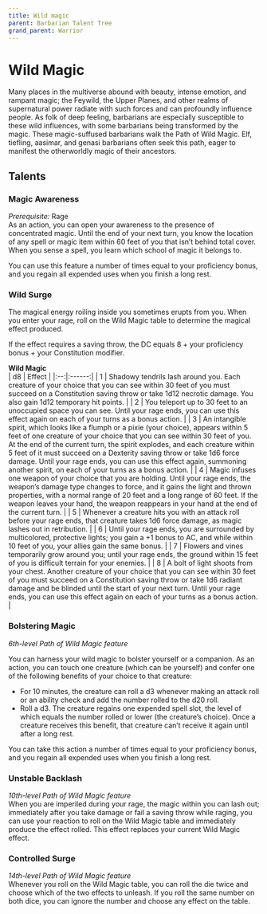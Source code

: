 ```yaml
---
title: Wild magic
parent: Barbarian Talent Tree
grand_parent: Warrior
---
```


# Wild Magic
Many places in the multiverse abound with beauty, intense emotion, and rampant magic; the Feywild, the Upper Planes, and other realms of supernatural power radiate with such forces and can profoundly influence people. As folk of deep feeling, barbarians are especially susceptible to these wild influences, with some barbarians being transformed by the magic. These magic-suffused barbarians walk the Path of Wild Magic. Elf, tiefling, aasimar, and genasi barbarians often seek this path, eager to manifest the otherworldly magic of their ancestors.

## Talents

### Magic Awareness
*Prerequisite:* Rage<br>
As an action, you can open your awareness to the presence of concentrated magic. Until the end of your next turn, you know the location of any spell or magic item within 60 feet of you that isn’t behind total cover. When you sense a spell, you learn which school of magic it belongs to.

You can use this feature a number of times equal to your proficiency bonus, and you regain all expended uses when you finish a long rest.

### Wild Surge
The magical energy roiling inside you sometimes erupts from you. When you enter your rage, roll on the Wild Magic table to determine the magical effect produced.

If the effect requires a saving throw, the DC equals 8 + your proficiency bonus + your Constitution modifier.

**Wild Magic**<br>
| d8 | Effect |
|:--:|:------:|
| 1 | Shadowy tendrils lash around you. Each creature of your choice that you can see within 30 feet of you must succeed on a Constitution saving throw or take 1d12 necrotic damage. You also gain 1d12 temporary hit points. |
| 2 | You teleport up to 30 feet to an unoccupied space you can see. Until your rage ends, you can use this effect again on each of your turns as a bonus action. |
| 3 | An intangible spirit, which looks like a flumph or a pixie (your choice), appears within 5 feet of one creature of your choice that you can see within 30 feet of you. At the end of the current turn, the spirit explodes, and each creature within 5 feet of it must succeed on a Dexterity saving throw or take 1d6 force damage. Until your rage ends, you can use this effect again, summoning another spirit, on each of your turns as a bonus action. |
| 4 | Magic infuses one weapon of your choice that you are holding. Until your rage ends, the weapon’s damage type changes to force, and it gains the light and thrown properties, with a normal range of 20 feet and a long range of 60 feet. If the weapon leaves your hand, the weapon reappears in your hand at the end of the current turn. |
| 5 | Whenever a creature hits you with an attack roll before your rage ends, that creature takes 1d6 force damage, as magic lashes out in retribution. |
| 6 | Until your rage ends, you are surrounded by multi­colored, protective lights; you gain a +1 bonus to AC, and while within 10 feet of you, your allies gain the same bonus. |
| 7 | Flowers and vines temporarily grow around you; until your rage ends, the ground within 15 feet of you is difficult terrain for your enemies. |
| 8 | A bolt of light shoots from your chest. Another creature of your choice that you can see within 30 feet of you must succeed on a Constitution saving throw or take 1d6 radiant damage and be blinded until the start of your next turn. Until your rage ends, you can use this effect again on each of your turns as a bonus action. |

### Bolstering Magic
*6th-level Path of Wild Magic feature*

You can harness your wild magic to bolster yourself or a companion. As an action, you can touch one creature (which can be yourself) and confer one of the following benefits of your choice to that creature:

   - For 10 minutes, the creature can roll a d3 whenever making an attack roll or an ability check and add the number rolled to the d20 roll.<br>
   - Roll a d3. The creature regains one expended spell slot, the level of which equals the number rolled or lower (the creature’s choice). Once a creature receives this benefit, that creature can’t receive it again until after a long rest.
   
You can take this action a number of times equal to your proficiency bonus, and you regain all expended uses when you finish a long rest.

### Unstable Backlash
*10th-level Path of Wild Magic feature*<br>
When you are imperiled during your rage, the magic within you can lash out; immediately after you take damage or fail a saving throw while raging, you can use your reaction to roll on the Wild Magic table and immediately produce the effect rolled. This effect replaces your current Wild Magic effect.

### Controlled Surge
*14th-level Path of Wild Magic feature*<br>
Whenever you roll on the Wild Magic table, you can roll the die twice and choose which of the two effects to unleash. If you roll the same number on both dice, you can ignore the number and choose any effect on the table.

